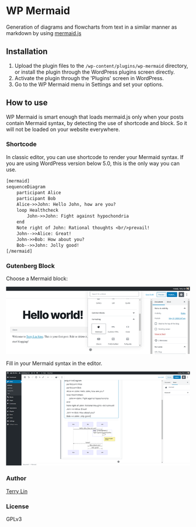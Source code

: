# WP Mermaid

Generation of diagrams and flowcharts from text in a similar manner as markdown by using [mermaid.js](https://mermaid-js.github.io/)

## Installation

1. Upload the plugin files to the `/wp-content/plugins/wp-mermaid` directory, or install the plugin through the WordPress plugins screen directly.
2. Activate the plugin through the 'Plugins' screen in WordPress.
3. Go to the WP Mermaid menu in Settings and set your options.

## How to use

WP Mermaid is smart enough that loads mermaid.js only when your posts contain Mermaid syntax, by detecting the use of shortcode and block. So it will not be loaded on your website everywhere.

### Shortcode

In classic editor, you can use shortcode to render your Mermaid syntax. If you are using WordPress version below 5.0, this is the only way you can use.


```
[mermaid]
sequenceDiagram
    participant Alice
    participant Bob
    Alice->>John: Hello John, how are you?
    loop Healthcheck
        John->>John: Fight against hypochondria
    end
    Note right of John: Rational thoughts <br/>prevail!
    John-->>Alice: Great!
    John->>Bob: How about you?
    Bob-->>John: Jolly good!
[/mermaid]
```

### Gutenberg Block

Choose a Mermaid block:

![](assets/example-gutenberg-block-1.png)

Fill in your Mermaid syntax in the editor.

![](assets/example-gutenberg-block-2.png)


### Author

[Terry Lin](https://terryl.in)

### License

GPLv3
